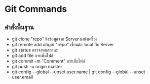 # Git Commands
## คำสั่งพื้นฐาน 
* git clone "repo" ดึงข้อมูลจาก Server มายังเครื่อง 
* git remote add origin "repo"  เชื่อมต่อ local กับ Server
* git status ตรวจสอบสถานะ
* git add file การเพิ่มไฟล์
* git commit -m "Comment" การเก็บไฟล์
* git push -u origin master
* git config --global --unset user.name | git config --global --unset user.email

